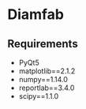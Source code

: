 # Diamfab

## Requirements
* PyQt5
* matplotlib==2.1.2
* numpy==1.14.0
* reportlab==3.4.0
* scipy==1.1.0